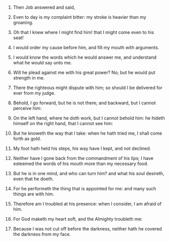 1. Then Job answered and said,

2. Even to day is my complaint
bitter: my stroke is heavier than my groaning.

3. Oh that I knew where I might find him! that I might come even to
his seat!

4. I would order my cause before him, and fill my mouth
with arguments.

5. I would know the words which he would answer me, and understand
what he would say unto me.

6. Will he plead against me with his great power? No; but he would
put strength in me.

7. There the righteous might dispute with him; so should I be
delivered for ever from my judge.

8. Behold, I go forward, but he is not there; and backward, but I
cannot perceive him:

9. On the left hand, where he doth work, but I
cannot behold him: he hideth himself on the right hand, that I cannot
see him:

10. But he knoweth the way that I take: when he hath tried
me, I shall come forth as gold.

11. My foot hath held his steps, his way have I kept, and not
declined.

12. Neither have I gone back from the commandment of his lips; I
have esteemed the words of his mouth more than my necessary food.

13. But he is in one mind, and who can turn him? and what his soul
desireth, even that he doeth.

14. For he performeth the thing that is appointed for me: and many
such things are with him.

15. Therefore am I troubled at his presence: when I consider, I am
afraid of him.

16. For God maketh my heart soft, and the Almighty troubleth me:

17. Because I was not cut off before the darkness, neither hath he
covered the darkness from my face.